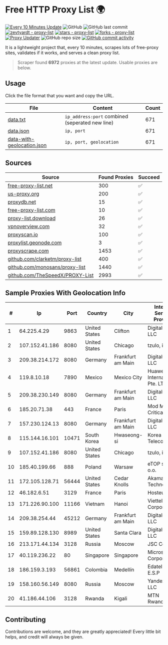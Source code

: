 
# Free HTTP Proxy List 🌍

[![Every 10 Minutes Update](https://github.com/mertguvencli/http-proxy-list/actions/workflows/main.yml/badge.svg?branch=main)](https://github.com/mertguvencli/http-proxy-list/actions/workflows/main.yml)
![GitHub](https://img.shields.io/github/license/mertguvencli/http-proxy-list)
![GitHub last commit](https://img.shields.io/github/last-commit/mertguvencli/http-proxy-list)
[![zevtyardt - proxy-list](https://img.shields.io/static/v1?label=zevtyardt&message=proxy-list&color=blue&logo=github)](https://github.com/zevtyardt/proxy-list "Go to GitHub repo")
[![stars - proxy-list](https://img.shields.io/github/stars/zevtyardt/proxy-list?style=social)](https://github.com/zevtyardt/proxy-list)
[![forks - proxy-list](https://img.shields.io/github/forks/zevtyardt/proxy-list?style=social)](https://github.com/zevtyardt/proxy-list)
[![Proxy Updater](https://github.com/zevtyardt/proxy-list/workflows/Proxy%20Updater/badge.svg)](https://github.com/zevtyardt/proxy-list/actions?query=workflow:"Proxy+Updater")
![GitHub repo size](https://img.shields.io/github/repo-size/zevtyardt/proxy-list)
[![GitHub commit activity](https://img.shields.io/github/commit-activity/m/zevtyardt/proxy-list?logo=commits)](https://github.com/zevtyardt/proxy-list/commits/main)

It is a lightweight project that, every 10 minutes, scrapes lots of free-proxy sites, validates if it works, and serves a clean proxy list.

> Scraper found **6972** proxies at the latest update. Usable proxies are below.

## Usage

Click the file format that you want and copy the URL.

|File|Content|Count|
|----|-------|-----|
|[data.txt](https://raw.githubusercontent.com/mertguvencli/http-proxy-list/main/proxy-list/data.txt)|`ip_address:port` combined (seperated new line)|671|
|[data.json](https://raw.githubusercontent.com/mertguvencli/http-proxy-list/main/proxy-list/data.json)|`ip, port`|671|
|[data-with-geolocation.json](https://raw.githubusercontent.com/mertguvencli/http-proxy-list/main/proxy-list/data-with-geolocation.json)|`ip, port, geolocation`|671|

## Sources

|Source|Found Proxies|Succeed|
|------|-------------|-------|
|[free-proxy-list.net](https://free-proxy-list.net)|300|✅|
|[us-proxy.org](https://www.us-proxy.org)|200|✅|
|[proxydb.net](http://proxydb.net)|15|✅|
|[free-proxy-list.com](https://free-proxy-list.com/?page=&port=&type%5B%5D=http&type%5B%5D=https&up_time=0&search=Search)|10|✅|
|[proxy-list.download](https://www.proxy-list.download/HTTP)|26|✅|
|[vpnoverview.com](https://vpnoverview.com/privacy/anonymous-browsing/free-proxy-servers)|32|✅|
|[proxyscan.io](https://www.proxyscan.io)|100|✅|
|[proxylist.geonode.com](https://proxylist.geonode.com/api/proxy-list?limit=300&page=1&sort_by=lastChecked&sort_type=desc&protocols=http,https)|3|✅|
|[proxyscrape.com](https://api.proxyscrape.com/v2/?request=displayproxies&protocol=http&timeout=10000&country=all&ssl=all&anonymity=all)|1453|✅|
|[github.com/clarketm/proxy-list](https://raw.githubusercontent.com/clarketm/proxy-list/master/proxy-list-raw.txt)|400|✅|
|[github.com/monosans/proxy-list](https://raw.githubusercontent.com/monosans/proxy-list/main/proxies/http.txt)|1440|✅|
|[github.com/TheSpeedX/PROXY-List](https://raw.githubusercontent.com/TheSpeedX/PROXY-List/master/http.txt)|2993|✅|


## Sample Proxies With Geolocation Info

|#|Ip|Port|Country|City|Internet Service Provider|
|-|--|----|-------|----|-------------------------|
|1|64.225.4.29|9863|United States|Clifton|DigitalOcean, LLC|
|2|107.152.41.186|8080|United States|Chicago|tzulo, inc.|
|3|209.38.214.172|8080|Germany|Frankfurt am Main|DigitalOcean, LLC|
|4|119.8.10.18|7890|Mexico|Mexico City|Huawei International Pte. LTD|
|5|209.38.230.149|8080|Germany|Frankfurt am Main|DigitalOcean, LLC|
|6|185.20.71.38|443|France|Paris|Mod Mission Critical LLC|
|7|157.230.124.13|8080|Germany|Frankfurt am Main|DigitalOcean, LLC|
|8|115.144.16.101|10471|South Korea|Hwaseong-si|Korea Telecom|
|9|107.152.41.186|8080|United States|Chicago|tzulo, inc.|
|10|185.40.199.66|888|Poland|Warsaw|eTOP sp. z o.o.|
|11|172.105.128.71|56444|United States|Cedar Knolls|Akamai Technologies|
|12|46.182.6.51|3129|France|Paris|Hosteur SAS|
|13|171.226.90.100|11166|Vietnam|Hanoi|Viettel Corporation|
|14|209.38.254.44|45212|Germany|Frankfurt am Main|DigitalOcean, LLC|
|15|159.89.128.130|8989|United States|Santa Clara|DigitalOcean, LLC|
|16|213.171.44.134|3128|Russia|Moscow|JSC Comcor|
|17|40.119.236.22|80|Singapore|Singapore|Microsoft Corporation|
|18|186.159.3.193|56861|Colombia|Medellín|Edatel S.a. E.S.P|
|19|158.160.56.149|8080|Russia|Moscow|Yandex.Cloud LLC|
|20|41.186.44.106|3128|Rwanda|Kigali|MTN Rwandacell|



## Contributing

Contributions are welcome, and they are greatly appreciated! Every
little bit helps, and credit will always be given.

